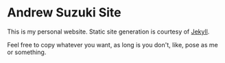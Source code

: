 # Andrew Suzuki Site

This is my personal website. Static site generation is courtesy of [Jekyll](http://jekyllrb.com).

Feel free to copy whatever you want, as long is you don't, like, pose as me or something.
